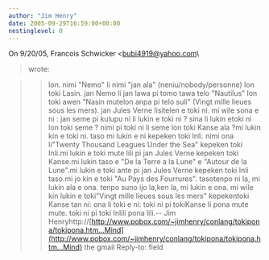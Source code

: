 ```yaml
---
author: "Jim Henry"
date: 2005-09-29T16:59:00+00:00
nestinglevel: 0
---
```

On 9/20/05, Francois Schwicker <[bubi4919@yahoo.com](mailto://bubi4919@yahoo.com)\
> wrote:

>> lon. nimi "Nemo" li nimi "jan ala" (neniu/nobody/personne) lon toki Lasin.
> jan Nemo li jan lawa pi tomo tawa telo "Nautilus" lon toki awen "Nasin mutelon anpa pi telo suli" (Vingt mille lieues sous les mers). jan Jules Verne lisitelen e toki ni.
> mi wile sona e ni : jan seme pi kulupu ni li lukin e toki ni ? sina li lukin etoki ni lon toki seme ?
> nimi pi toki ni li seme lon toki Kanse ala ?mi lukin kin e toki ni. taso mi lukin e ni kepeken toki Inli. nimi ona li"Twenty Thousand Leagues Under the Sea" kepeken toki Inli.mi lukin e toki mute lili pi jan Jules Verne kepeken toki Kanse.mi lukin taso e "De la Terre a la Lune" e "Autour de la Lune".mi lukin e toki ante pi jan Jules Verne kepeken toki Inli taso.mi jo kin e toki "Au Pays des Fourrures". tasotenpo ni la, mi lukin ala e ona. tenpo suno ijo la,ken la, mi lukin e ona. mi wile kin lukin e toki"Vingt mille lieues sous les mers" kepekentoki Kanse tan ni: ona li toki e ni: toki ni pi tokiKanse li pona mute mute. toki ni pi toki Inlili pona lili.--
Jim Henryhttp://[http://www.pobox.com/~jimhenry/conlang/tokipona/tokipona.htm...Mind](http://www.pobox.com/~jimhenry/conlang/tokipona/tokipona.htm...Mind) the gmail Reply-to: field